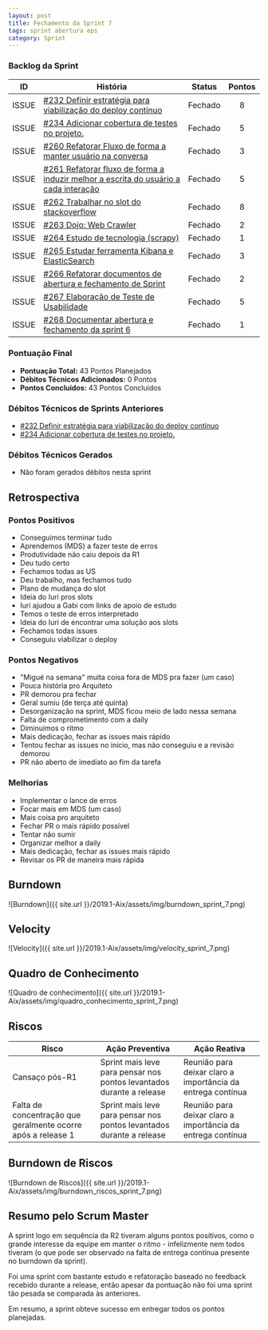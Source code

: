 ```yaml
---
layout: post
title: Fechamento da Sprint 7
tags: sprint abertura eps
category: Sprint
---
```


### Backlog da Sprint

| ID | História | Status | Pontos |
|:--:| ------- | :----: | :----: |
|ISSUE|[#232 Definir estratégia para viabilização do deploy contínuo](https://github.com/fga-eps-mds/2019.1-Aix/issues/232)|Fechado|8|
|ISSUE|[#234 Adicionar cobertura de testes no projeto.](https://github.com/fga-eps-mds/2019.1-Aix/issues/234)|Fechado|5|
|ISSUE|[#260 Refatorar Fluxo de forma a manter usuário na conversa](https://github.com/fga-eps-mds/2019.1-Aix/issues/260)|Fechado|3|
|ISSUE|[#261 Refatorar fluxo de forma a induzir melhor a escrita do usuário a cada interação](https://github.com/fga-eps-mds/2019.1-Aix/issues/261)|Fechado|5|
|ISSUE|[#262 Trabalhar no slot do stackoverflow](https://github.com/fga-eps-mds/2019.1-Aix/issues/262)|Fechado|8|
|ISSUE|[#263 Dojo: Web Crawler](https://github.com/fga-eps-mds/2019.1-Aix/issues/263)|Fechado|2|
|ISSUE|[#264 Estudo de tecnologia (scrapy)](https://github.com/fga-eps-mds/2019.1-Aix/issues/264)|Fechado|1|
|ISSUE|[#265 Estudar ferramenta Kibana e ElasticSearch](https://github.com/fga-eps-mds/2019.1-Aix/issues/265)|Fechado|3|
|ISSUE|[#266 Refatorar documentos de abertura e fechamento de Sprint](https://github.com/fga-eps-mds/2019.1-Aix/issues/266)|Fechado|2|
|ISSUE|[#267 Elaboração de Teste de Usabilidade](https://github.com/fga-eps-mds/2019.1-Aix/issues/267)|Fechado|5|
|ISSUE|[#268 Documentar abertura e fechamento da sprint 6](https://github.com/fga-eps-mds/2019.1-Aix/issues/268)|Fechado|1|

### Pontuação Final

* __Pontuação Total:__ 43 Pontos Planejados
* __Débitos Técnicos Adicionados:__ 0 Pontos 
* __Pontos Concluídos:__ 43 Pontos Concluídos

### Débitos Técnicos de Sprints Anteriores

* [#232 Definir estratégia para viabilização do deploy contínuo](https://github.com/fga-eps-mds/2019.1-Aix/issues/232)
* [#234 Adicionar cobertura de testes no projeto.](https://github.com/fga-eps-mds/2019.1-Aix/issues/234)

### Débitos Técnicos Gerados

* Não foram gerados débitos nesta sprint


## Retrospectiva

### Pontos Positivos

- Conseguimos terminar tudo
- Aprendemos (MDS) a fazer teste de erros
- Produtividade não caiu depois da R1
- Deu tudo certo
- Fechamos todas as US
- Deu trabalho, mas fechamos tudo
- Plano de mudança do slot
- Ideia do Iuri pros slots
- Iuri ajudou a Gabi com links de apoio de estudo
- Temos o teste de erros interpretado
- Ideia do Iuri de encontrar uma solução aos slots
- Fechamos todas issues
- Conseguiu viabilizar o deploy


### Pontos Negativos

- "Migué na semana" muita coisa fora de MDS pra fazer (um caso)
- Pouca história pro Arquiteto
- PR demorou pra fechar
- Geral sumiu (de terça até quinta)
- Desorganização na sprint, MDS ficou meio de lado nessa semana
- Falta de comprometimento com a daily
- Diminuimos o ritmo
- Mais dedicação, fechar as issues mais rápido
- Tentou fechar as issues no início, mas não conseguiu e a revisão demorou
- PR não aberto de imediato ao fim da tarefa


### Melhorias

- Implementar o lance de erros
- Focar mais em MDS (um caso)
- Mais coisa pro arquiteto
- Fechar PR o mais rápido possível
- Tentar não sumir
- Organizar melhor a daily
- Mais dedicação, fechar as issues mais rápido
- Revisar os PR de maneira mais rápida


## Burndown

![Burndown]({{ site.url }}/2019.1-Aix/assets/img/burndown_sprint_7.png)

## Velocity

![Velocity]({{ site.url }}/2019.1-Aix/assets/img/velocity_sprint_7.png)

## Quadro de Conhecimento

![Quadro de conhecimento]({{ site.url }}/2019.1-Aix/assets/img/quadro_conhecimento_sprint_7.png)

## Riscos

| Risco  | Ação Preventiva  | Ação Reativa  |
|---|---|---|
| Cansaço pós-R1 |Sprint mais leve para pensar nos pontos levantados durante a release |Reunião para deixar claro a importância da entrega contínua |
| Falta de concentração que geralmente ocorre após a release 1 |Sprint mais leve para pensar nos pontos levantados durante a release |Reunião para deixar claro a importância da entrega contínua |

## Burndown de Riscos

![Burndown de Riscos]({{ site.url }}/2019.1-Aix/assets/img/burndown_riscos_sprint_7.png)

## Resumo pelo Scrum Master

A sprint logo em sequência da R2 tiveram alguns pontos positivos, como o grande interesse da equipe em manter o ritmo - infelizmente nem todos tiveram (o que pode ser observado na falta de entrega contínua presente no burndown da sprint).

Foi uma sprint com bastante estudo e refatoração baseado no feedback recebido durante a release, então apesar da pontuação não foi uma sprint tão pesada se comparada às anteriores.

Em resumo, a sprint obteve sucesso em entregar todos os pontos planejadas.